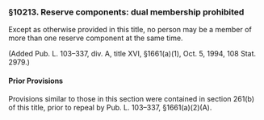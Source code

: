 ### §10213. Reserve components: dual membership prohibited ###

Except as otherwise provided in this title, no person may be a member of more than one reserve component at the same time.

(Added Pub. L. 103–337, div. A, title XVI, §1661(a)(1), Oct. 5, 1994, 108 Stat. 2979.)

#### Prior Provisions ####

Provisions similar to those in this section were contained in section 261(b) of this title, prior to repeal by Pub. L. 103–337, §1661(a)(2)(A).